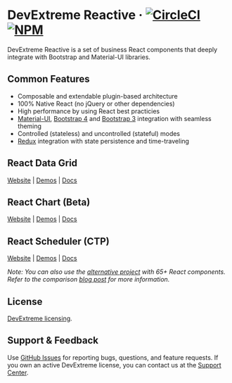 # DevExtreme Reactive &middot; [![CircleCI](https://img.shields.io/circleci/project/github/DevExpress/devextreme-reactive/master.svg)](https://circleci.com/gh/DevExpress/devextreme-reactive) [![NPM](https://img.shields.io/npm/v/@devexpress/dx-core.svg)](https://www.npmjs.com/package/@devexpress/dx-core)

DevExtreme Reactive is a set of business React components that deeply integrate with Bootstrap and Material-UI libraries.

## Common Features

- Composable and extendable plugin-based architecture
- 100% Native React (no jQuery or other dependencies)
- High performance by using React best practicies
- [Material-UI](https://github.com/mui-org/material-ui), [Bootstrap 4](https://getbootstrap.com/) and [Bootstrap 3](https://github.com/react-bootstrap/react-bootstrap) integration with seamless theming
- Controlled (stateless) and uncontrolled (stateful) modes
- [Redux](https://github.com/reactjs/redux/) integration with state persistence and time-traveling

## React Data Grid

[Website](https://devexpress.github.io/devextreme-reactive/react/grid/) | [Demos](https://devexpress.github.io/devextreme-reactive/react/grid/demos/) | [Docs](https://devexpress.github.io/devextreme-reactive/react/grid/docs/)

## React Chart (Beta)

[Website](https://devexpress.github.io/devextreme-reactive/react/chart/) | [Demos](https://devexpress.github.io/devextreme-reactive/react/chart/demos/) | [Docs](https://devexpress.github.io/devextreme-reactive/react/chart/docs/)

## React Scheduler (CTP)

[Website](https://devexpress.github.io/devextreme-reactive/react/scheduler/) | [Demos](https://devexpress.github.io/devextreme-reactive/react/scheduler/demos/) | [Docs](https://devexpress.github.io/devextreme-reactive/react/scheduler/docs/)

*Note: You can also use the [alternative project](https://github.com/DevExpress/devextreme-react) with 65+ React components. Refer to the comparison [blog post](https://community.devexpress.com/blogs/oliver/archive/2018/04/20/devextreme-new-react-wrappers-vs-native-react-components.aspx) for more information.*

## License

[DevExtreme licensing](https://js.devexpress.com/licensing/).

## Support & Feedback

Use [GitHub Issues](https://github.com/DevExpress/devextreme-reactive/issues) for reporting bugs, questions, and feature requests. If you own an active DevExtreme license, you can contact us at the [Support Center](https://www.devexpress.com/ask).
